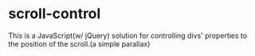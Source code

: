 scroll-control
==============

This is a JavaScript(w/ jQuery) solution for controlling divs' properties to the position of the scroll.(a simple parallax)
